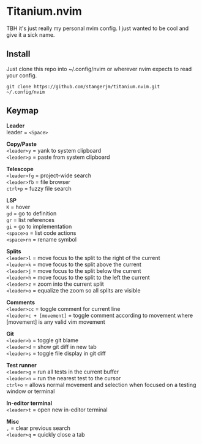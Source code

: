 # Titanium.nvim

TBH it's just really my personal nvim config. I just wanted to be cool and give it a sick name.

## Install

Just clone this repo into ~/.config/nvim or wherever nvim expects to read your config.

```
git clone https://github.com/stangerjm/titanium.nvim.git ~/.config/nvim
```

## Keymap
**Leader**  
leader = `<Space>`  

**Copy/Paste**  
`<leader>y` = yank to system clipboard  
`<leader>p` = paste from system clipboard  

**Telescope**  
`<leader>fg` = project-wide search  
`<leader>fb` = file browser  
`ctrl+p` = fuzzy file search  

**LSP**  
`K` = hover  
`gd` = go to definition  
`gr` = list references  
`gi` = go to implementation  
`<space>a` = list code actions  
`<space>rn` = rename symbol  

**Splits**  
`<leader>l` = move focus to the split to the right of the current  
`<leader>k` = move focus to the split above the current  
`<leader>j` = move focus to the split below the current  
`<leader>h` = move focus to the split to the left the current  
`<leader>z` = zoom into the current split  
`<leader>o` = equalize the zoom so all splits are visible  

**Comments**  
`<leader>cc` = toggle comment for current line  
`<leader>c + [movement]` = toggle comment according to movement where [movement] is any valid vim movement  

**Git**  
`<leader>b` = toggle git blame  
`<leader>d` = show git diff in new tab  
`<leader>s` = toggle file display in git diff  

**Test runner**  
`<leader>g` = run all tests in the current buffer  
`<leader>n` = run the nearest test to the cursor  
`ctrl+o` = allows normal movement and selection when focused on a testing window or terminal  

**In-editor terminal**  
`<leader>t` = open new in-editor terminal  

**Misc**  
`,` = clear previous search  
`<leader>q` = quickly close a tab  
